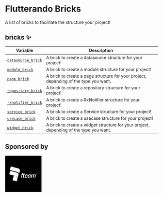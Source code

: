 # Flutterando Bricks

A list of bricks to facilitate the structure your project!


## bricks ✨

| Variable       | Description             | 
| -------------- | ----------------------- | 
| [`datasource_brick`](https://github.com/Flutterando/brick_module/tree/master/datasource) | A brick to create a datasource structure for your project! |
| [`module_brick`](https://github.com/Flutterando/brick_module/tree/master/module) | A brick to create a module structure for your project! |
| [`page_brick`](https://github.com/Flutterando/brick_module/tree/master/page) | A brick to create a page structure for your project, depending of the type you want. |
| [`repository_brick`](https://github.com/Flutterando/brick_module/tree/master/repository) | A brick to create a repository structure for your project! |
| [`rxnotifier_brick`](https://github.com/Flutterando/brick_module/tree/master/rxNotifier) | A brick to create a RxNotifier structure for your project! |
| [`service_brick`](https://github.com/Flutterando/brick_module/tree/master/service) | A brick to create a Service structure for your project! |
| [`usecase_brick`](https://github.com/Flutterando/brick_module/tree/master/usecase) | A brick to create a usecase structure for your project! |
| [`widget_brick`](https://github.com/Flutterando/brick_module/tree/master/widget) | A brick to create a widget structure for your project, depending of the type you want. 






## Sponsored by

<a href="https://fteam.dev">
  <img src="https://raw.githubusercontent.com/Flutterando/README-Template/master/readme_assets/sponsor-logo.png" alt="Logo" width="120">
</a>
